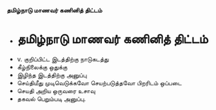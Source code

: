 **தமிழ்நாடு மாணவர் கணினித் திட்டம்**
- # தமிழ்நாடு மாணவர் கணினித் திட்டம்
- v. குறிப்பிட்ட இடத்திற்கு நாடுகடத்து
- கீழ்நிலைக்கு ஒதுக்கு
- இழிந்த இடத்திற்கு அனுப்பு
- செய்திமீது முடிவெடுக்கவோ செயற்படுத்தவோ பிறரிடம் ஒப்படை
- செயதி அறிய ஒருவரை உசாவு
- தகவல் பெறும்படி அனுப்பு.

